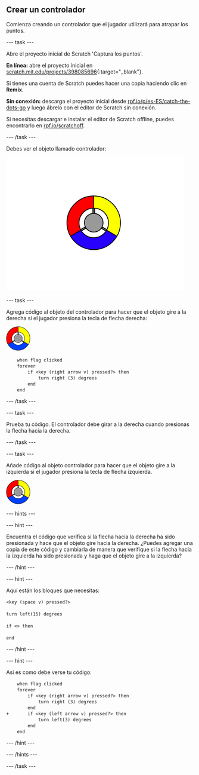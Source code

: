 ## Crear un controlador

Comienza creando un controlador que el jugador utilizará para atrapar los puntos.

--- task ---

Abre el proyecto inicial de Scratch 'Captura los puntos'.

**En línea:** abre el proyecto inicial en [scratch.mit.edu/projects/398085696](https://scratch.mit.edu/projects/398085696){:target="_blank"}.

Si tienes una cuenta de Scratch puedes hacer una copia haciendo clic en **Remix**.

**Sin conexión:** descarga el proyecto inicial desde [rpf.io/p/es-ES/catch-the-dots-go](https://rpf.io/p/es-ES/catch-the-dots-go) y luego ábrelo con el editor de Scratch sin conexión.

Si necesitas descargar e instalar el editor de Scratch offline, puedes encontrarlo en [rpf.io/scratchoff](https://rpf.io/scratchoff).

--- /task ---

Debes ver el objeto llamado controlador:

![captura de pantalla](images/dots-controller.png)

--- task ---

Agrega código al objeto del controlador para hacer que el objeto gire a la derecha si el jugador presiona la tecla de flecha derecha:

![Objeto controlador](images/controller-sprite.png)

```blocks3
    when flag clicked
	forever
		if <key (right arrow v) pressed?> then
			turn right (3) degrees
		end
	end
```

--- /task ---

--- task ---

Prueba tu código. El controlador debe girar a la derecha cuando presionas la flecha hacia la derecha.

--- /task ---

--- task ---

Añade código al objeto controlador para hacer que el objeto gire a la izquierda si el jugador presiona la tecla de flecha izquierda.

![Objeto controlador](images/controller-sprite.png)

--- hints ---


--- hint ---

Encuentra el código que verifica si la flecha hacia la derecha ha sido presionada y hace que el objeto gire hacia la derecha. ¿Puedes agregar una copia de este código y cambiarla de manera que verifique si la flecha hacia la izquierda ha sido presionada y haga que el objeto gire a la izquierda?

--- /hint ---

--- hint ---

Aquí están los bloques que necesitas:

```blocks3
<key (space v) pressed?>

turn left(15) degrees

if <> then

end
```

--- /hint ---

--- hint ---

Así es como debe verse tu código:

```blocks3
    when flag clicked
	forever
		if <key (right arrow v) pressed?> then
			turn right (3) degrees
		end
+ 		if <key (left arrow v) pressed?> then
			turn left(3) degrees
		end
	end
```

--- /hint ---

--- /hints ---

--- /task ---
